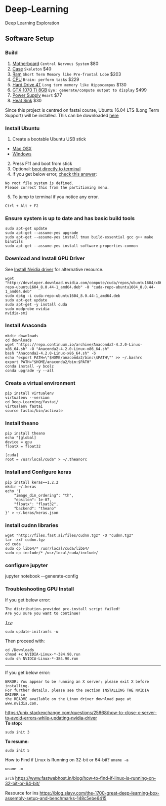 
# Deep-Learning
Deep Learning Exploration

## Software Setup

### Build
1. [Motherboard](https://www.amazon.com/dp/B01MY5KXW8) `Central Nervous System` $80
2. [Case](https://www.amazon.com/gp/product/B00M2UKGSM) `Skeleton` $40
3. [Ram](https://www.amazon.com/gp/product/B01HKF3T8C) `Short Term Memory like Pre-frontal Lobe` $203
4. [CPU](https://www.amazon.com/gp/product/B0136JONRM) `Brain: perform tasks` $229
5. [Hard Drive 4T](https://www.amazon.com/gp/product/B013HNYV8I) `Long term memory like Hippocampus` $130
6. [GTX 1070 Ti 8GB](https://www.amazon.com/dp/B076S4RH6K) `Eye: generate/compute output to display` $499
7. [Power Supply](https://www.amazon.com/gp/product/B00MAZK6IO) `Heart` $77
8. [Heat Sink](https://www.amazon.com/gp/product/B005O65JXI) $30

Since this project is centred on fastai course, Ubuntu 16.04 LTS (Long Term Support) will be installed. This can be downloaded [here](https://www.ubuntu.com/download/desktop)

### Install Ubuntu
1. Create a bootable Ubuntu USB stick
* [Mac OSX](https://tutorials.ubuntu.com/tutorial/tutorial-create-a-usb-stick-on-macos#0)
* [Windows](https://rufus.akeo.ie/)
2. Press F11 and boot from stick
3. Optional: [boot directly to terminal](https://askubuntu.com/questions/16371/how-do-i-disable-x-at-boot-time-so-that-the-system-boots-in-text-mode/79682#79682)
4. If you get below error, [check this answer](https://askubuntu.com/questions/134124/why-do-i-get-no-root-file-system-is-defined-when-i-try-install-in-one-partitio):
<!-- language: text -->
    No root file system is defined.
    Please correct this from the partitioning menu.


5. To jump to terminal if you notice any error.
<!-- language: text -->
    Ctrl + Alt + F2

### Ensure system is up to date and has basic build tools
<!-- language: bash -->
    sudo apt-get update
    sudo apt-get --assume-yes upgrade
    sudo apt-get --assume-yes install tmux build-essential gcc g++ make binutils
    sudo apt-get --assume-yes install software-properties-common

### Download and Install GPU Driver
See [Install Nvidia driver](http://www.techradar.com/how-to/computing/how-to-install-and-configure-graphics-drivers-in-linux-1327223) for alternative resource.
<!-- language: bash -->
    wget "http://developer.download.nvidia.com/compute/cuda/repos/ubuntu1604/x86_64/cuda-repo-ubuntu1604_8.0.44-1_amd64.deb" -O "cuda-repo-ubuntu1604_8.0.44-1_amd64.deb"
    sudo dpkg -i cuda-repo-ubuntu1604_8.0.44-1_amd64.deb
    sudo apt-get update
    sudo apt-get -y install cuda
    sudo modprobe nvidia
    nvidia-smi

### Install Anaconda
<!-- language: bash -->
    mkdir downloads
    cd downloads
    wget "https://repo.continuum.io/archive/Anaconda2-4.2.0-Linux-x86_64.sh" -O "Anaconda2-4.2.0-Linux-x86_64.sh"
    bash "Anaconda2-4.2.0-Linux-x86_64.sh" -b
    echo "export PATH=\"$HOME/anaconda2/bin:\$PATH\"" >> ~/.bashrc
    export PATH="$HOME/anaconda2/bin:$PATH"
    conda install -y bcolz
    conda upgrade -y --all

### Create a virtual environment
<!-- language: bash -->
    pip install virtualenv
    virtualenv --version
    cd Deep-Learning/fastai/
    virtualenv fastai
    source fastai/bin/activate

### Install theano
<!-- language: bash -->
    pip install theano
    echo "[global]
    device = gpu
    floatX = float32

    [cuda]
    root = /usr/local/cuda" > ~/.theanorc

### Install and Configure keras
<!-- language: bash -->
    pip install keras==1.2.2
    mkdir ~/.keras
    echo '{
        "image_dim_ordering": "th",
        "epsilon": 1e-07,
        "floatx": "float32",
        "backend": "theano"
    }' > ~/.keras/keras.json

### install cudnn libraries
<!-- language: bash -->
    wget "http://files.fast.ai/files/cudnn.tgz" -O "cudnn.tgz"
    tar -zxf cudnn.tgz
    cd cuda
    sudo cp lib64/* /usr/local/cuda/lib64/
    sudo cp include/* /usr/local/cuda/include/

### configure jupyter
jupyter notebook --generate-config

### Troubleshooting GPU Install
If you get below error:
<!-- language: text -->
    The distribution-provided pre-install script failed!  
    Are you sure you want to continue?
    
[Try](https://askubuntu.com/questions/842256/nvidia-driver-install-ubuntu-16-04):

<!-- language: bash -->
    sudo update-initramfs -u
 
Then proceed with:
<!-- language: bash -->
    cd /Downloads
    chmod +x NVIDIA-Linux-*-384.90.run
    sudo sh NVIDIA-Linux-*-384.90.run
---
If you get below error:
<!-- language: text -->
    ERROR: You appear to be running an X server; please exit X before installing.  
    For further details, please see the section INSTALLING THE NVIDIA DRIVER in 
    the README available on the Linux driver download page at www.nvidia.com.
https://unix.stackexchange.com/questions/25668/how-to-close-x-server-to-avoid-errors-while-updating-nvidia-driver         
**To stop:**

`sudo init 3`

**To resume:**

`sudo init 5`

How to Find if Linux is Running on 32-bit or 64-bit?
`uname -a`

`uname -m`

`arch`
https://www.fastwebhost.in/blog/how-to-find-if-linux-is-running-on-32-bit-or-64-bit/

Resource for ins
https://blog.slavv.com/the-1700-great-deep-learning-box-assembly-setup-and-benchmarks-148c5ebe6415
